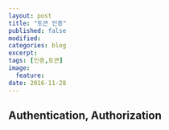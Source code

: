```yaml
---
layout: post
title: "토큰 인증"
published: false
modified:
categories: blog
excerpt:
tags: [인증,토큰]
image:
  feature:
date: 2016-11-28
---
```

## Authentication, Authorization
